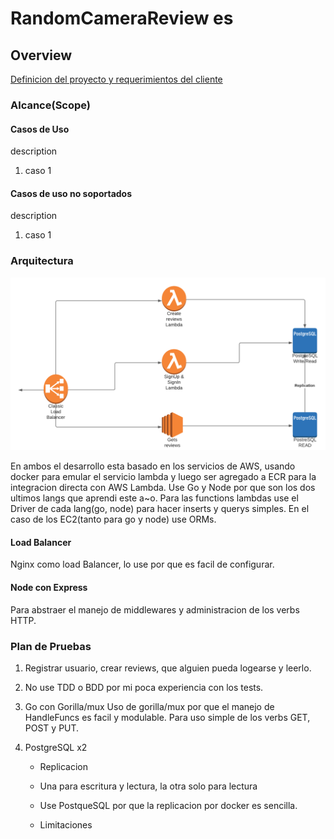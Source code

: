 # RandomCameraReview es

## Overview

[Definicion del proyecto y requerimientos del cliente](./project_definition.md)

### Alcance(Scope)

#### Casos de Uso

description

1. caso 1

#### Casos de uso no soportados

description

1. caso 1

### Arquitectura

![image-architecture](./../Backend-practice.png)

En ambos el desarrollo esta basado en los servicios de AWS, usando docker para emular el servicio lambda y luego ser agregado a ECR para la integracion directa con AWS Lambda.
Use Go y Node por que son los dos ultimos langs que aprendi este a~o.
Para las functions lambdas use el Driver de cada lang(go, node) para hacer inserts y querys simples.
En el caso de los EC2(tanto para go y node) use ORMs.

#### Load Balancer

Nginx como load Balancer, lo use por que es facil de configurar.

#### Node con Express

Para abstraer el manejo de middlewares y administracion de los verbs HTTP.

### Plan de Pruebas

1. Registrar usuario, crear reviews, que alguien pueda logearse y leerlo.
2. No use TDD o BDD por mi poca experiencia con los tests.
3. Go con Gorilla/mux
   Uso de gorilla/mux por que el manejo de HandleFuncs es facil y modulable. Para uso simple de los verbs GET, POST y PUT.
4. PostgreSQL x2

   - Replicacion
   - Una para escritura y lectura, la otra solo para lectura

   - Use PostqueSQL por que la replicacion por docker es sencilla.

   - Limitaciones
